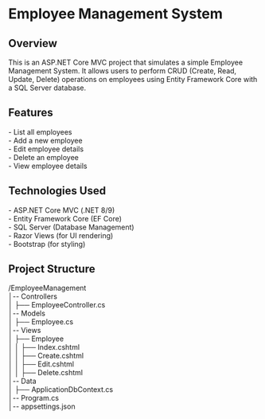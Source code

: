 <h1>Employee Management System</h1>
<h2>Overview</h2>
This is an ASP.NET Core MVC project that simulates a simple Employee Management System. It allows users to perform CRUD (Create, Read, Update, Delete) operations on employees using Entity Framework Core with a SQL Server database.
<br>
<h2>Features</h2>
- List all employees<br>
- Add a new employee<br>
- Edit employee details<br>
- Delete an employee<br>
- View employee details<be>

<h2>Technologies Used</h2>
- ASP.NET Core MVC (.NET 8/9)<br>
- Entity Framework Core (EF Core)<br>
- SQL Server (Database Management)<br>
- Razor Views (for UI rendering)<br>
- Bootstrap (for styling)<be>

<h2>Project Structure</h2>
/EmployeeManagement<br>
│-- Controllers<br>
│   ├── EmployeeController.cs<br>
│-- Models<br>
│   ├── Employee.cs<br>
│-- Views<br>
│   ├── Employee<br>
│   │   ├── Index.cshtml<br>
│   │   ├── Create.cshtml<br>
│   │   ├── Edit.cshtml<br>
│   │   ├── Delete.cshtml<br>
│-- Data<br>
│   ├── ApplicationDbContext.cs<br>
│-- Program.cs<br>
│-- appsettings.json<br>

